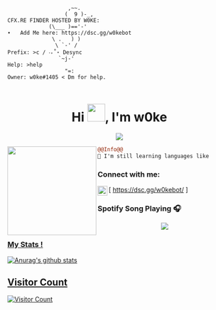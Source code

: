 ```
                   ,~~.                                           
                  (  9 )-_,                                               CFX.RE FINDER HOSTED BY W0KE:
             (\___ )=='-'                                                     ➧   Add Me here: https://dsc.gg/w0kebot
              \ .   ) )                                 
               \ `-' /                                                    Prefix: >c / ‧₊˚⋆ Desync
                `~j-'                                                     Help: >help
                  "=:                                                     Owner: w0ke#1405 < Dm for help.
                                    
```

<h1 align="center">Hi <img src="https://user-images.githubusercontent.com/66147422/150655515-88af3f9e-18a7-46f6-b8de-0d2f3c4caa35.gif" width="40px" />, I'm w0ke</h1>

<p align="center">
  <img src="https://readme-typing-svg.herokuapp.com/?center=true&vCenter=true&color=016EEA&width=500&lines=Welcome+|⠀w0ke" />
</p>


<img align="left" height="200" src="https://media.giphy.com/media/ao9DUiTKH60XS/giphy.gif"/>

```diff
@@Info@@
🚀 I'm still learning languages like

```

### Connect with me:

[<img align="left" alt="My discord" width="22px" src="https://cdn.jsdelivr.net/npm/simple-icons@v3/icons/discord.svg" /> https://dsc.gg/w0kebot/ ]
<br />

###
### Spotify Song Playing 🎧
<p align="center">
  <a href="https://open.spotify.com/user/31y2hchpmcech6v5df57dyx3uzqa">
    <img src="https://spotify-github-profile.vercel.app/api/view?uid=31y2hchpmcech6v5df57dyx3uzqa&cover_image=true&theme=compact">


### My Stats !
![Anurag's github stats](https://github-readme-stats.vercel.app/api?username=w00ke&count_private=true&show_icons=true?theme=buefy)


## Visitor Count
![Visitor Count](https://profile-counter.glitch.me/w00ke/count.svg)

<br />

